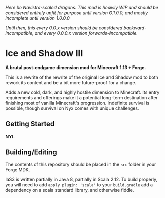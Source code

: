 _Here be Navistra-scaled dragons. This mod is heavily WIP and should be considered entirely unfit for purpose until version 0.1.0.0, and mostly incomplete until version 1.0.0.0_

_Until then, this every 0.0.x version should be considered backward-incompatible, and every 0.0.0.x version forwards-incompatible._

# Ice and Shadow III
__A brutal post-endgame dimension mod for Minecraft 1.13 + Forge.__

This is a rewrite of the rewrite of the original Ice and Shadow mod to both rework its content and be a bit more future-proof for a change.

Adds a new cold, dark, and highly hostile dimension to Minecraft.
Its entry requirements and offerings make it a potential long-term destination after finishing most of vanilla Minecraft's progression.
Indefinite survival is possible, though survival on Nyx comes with unique challenges.

## Getting Started

__NYI.__

## Building/Editing

The contents of this repository should be placed in the `src` folder in your Forge MDK.

IaS3 is written partially in Java 8, partially in Scala 2.12.
To build properly, you will need to add `apply plugin: 'scala'` to your `build.gradle` add a dependency on a scala standard library, and otherwise fiddle.
